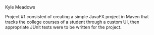 Kyle Meadows

Project #1 consisted of creating a simple JavaFX project in Maven that tracks the college courses of a student through a custom UI, then appropriate JUnit tests were to be written for the project.